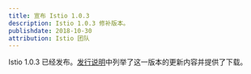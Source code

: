 ```yaml
---
title: 宣布 Istio 1.0.3
description: Istio 1.0.3 修补版本。
publishdate: 2018-10-30
attribution: Istio 团队
---
```


Istio 1.0.3 已经发布。[发行说明](/zh/about/notes/1.0.3/)中列举了这一版本的更新内容并提供了下载。
